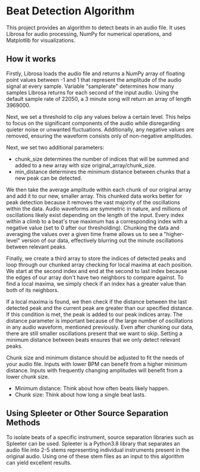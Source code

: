 # Beat Detection Algorithm
This project provides an algorithm to detect beats in an audio file. It uses Librosa for audio processing, NumPy for numerical operations, and Matplotlib for visualizations.

## How it works
Firstly, Librosa loads the audio file and returns a NumPy array of floating point values between -1 and 1 that represent the amplitude of the audio signal at every sample. Variable "samplerate" determines how many samples Librosa returns for each second of the input audio.
Using the default sample rate of 22050, a 3 minute song will return an array of length 3969000.

Next, we set a threshold to clip any values below a certain level. This helps to focus on the significant components of the audio while disregarding quieter noise or unwanted fluctuations. Additionally, any negative values are removed, ensuring the waveform 
consists only of non-negative amplitudes.

Next, we set two additional parameters:
  - chunk_size determines the number of indices that will be summed and added to a new array with size original_array/chunk_size.
  - min_distance determines the minimum distance between chunks that a new peak can be detected.

We then take the average amplitude within each chunk of our original array and add it to our new, smaller array.
This chunked data works better for peak detection because it removes the vast majority of the oscillations within the data. Audio waveforms are symmetric in nature, and millions of oscillations likely exist depending on the length of the input. 
Every index within a climb to a beat's true maximum has a corresponding index with a negative value (set to 0 after our thresholding). Chunking the data and averaging the values over a given time frame allows us to see a "higher-level" version of our data, effectively blurring
out the minute oscillations between relevant peaks.

Finally, we create a third array to store the indices of detected peaks and loop through our chunked array checking for local maxima at each position. We start at the second index and end at the second to last index because the edges of our array don't have two neighbors to
compare against. To find a local maxima, we simply check if an index has a greater value than both of its neighbors.

If a local maxima is found, we then check if the distance between the last detected peak and the current peak are greater than our specified distance. If this condition is met, the peak is added to our peak indices array.
The distance parameter is important because of the large number of oscillations in any audio waveform, mentioned previously. Even after chunking our data, there are still smaller oscillations present that we want to skip. Setting a minimum distance between beats ensures that
we only detect relevant peaks.

Chunk size and minimum distance should be adjusted to fit the needs of your audio file. Inputs with lower BPM can benefit from a higher minimum distance. Inputs with frequently changing amplitudes will benefit from a lower chunk size.
  - Minimum distance: Think about how often beats likely happen.
  - Chunk size: Think about how long a single beat lasts.

## Using Spleeter or Other Source Separation Methods
To isolate beats of a specific instrument, source separation libraries such as Spleeter can be used. Spleeter is a Python3.8 library that separates an audio file into 2-5 stems representing individual instruments present in the original audio. Using one of these
stem files as an input to this algorithm can yield excellent results.
